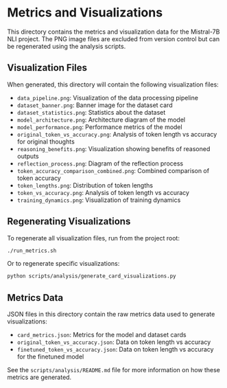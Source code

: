 # Metrics and Visualizations

This directory contains the metrics and visualization data for the Mistral-7B NLI project. The PNG image files are excluded from version control but can be regenerated using the analysis scripts.

## Visualization Files

When generated, this directory will contain the following visualization files:

- `data_pipeline.png`: Visualization of the data processing pipeline
- `dataset_banner.png`: Banner image for the dataset card
- `dataset_statistics.png`: Statistics about the dataset
- `model_architecture.png`: Architecture diagram of the model
- `model_performance.png`: Performance metrics of the model
- `original_token_vs_accuracy.png`: Analysis of token length vs accuracy for original thoughts
- `reasoning_benefits.png`: Visualization showing benefits of reasoned outputs
- `reflection_process.png`: Diagram of the reflection process
- `token_accuracy_comparison_combined.png`: Combined comparison of token accuracy
- `token_lengths.png`: Distribution of token lengths
- `token_vs_accuracy.png`: Analysis of token length vs accuracy
- `training_dynamics.png`: Visualization of training dynamics

## Regenerating Visualizations

To regenerate all visualization files, run from the project root:

```bash
./run_metrics.sh
```

Or to regenerate specific visualizations:

```bash
python scripts/analysis/generate_card_visualizations.py
```

## Metrics Data

JSON files in this directory contain the raw metrics data used to generate visualizations:

- `card_metrics.json`: Metrics for the model and dataset cards
- `original_token_vs_accuracy.json`: Data on token length vs accuracy
- `finetuned_token_vs_accuracy.json`: Data on token length vs accuracy for the finetuned model

See the `scripts/analysis/README.md` file for more information on how these metrics are generated. 